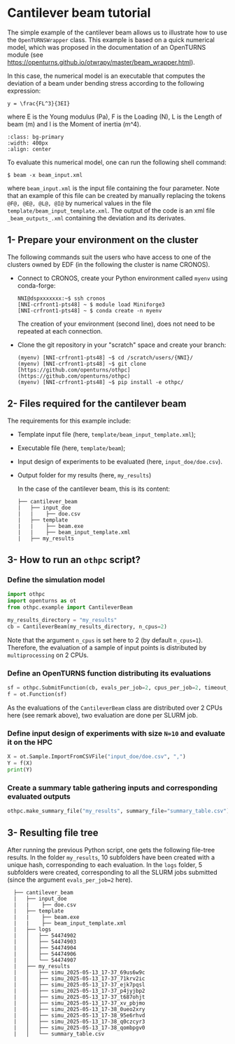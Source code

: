 # Cantilever beam tutorial

The simple example of the cantilever beam allows us to illustrate how to use the `OpenTURNSWrapper` class. This example is based on a quick numerical model, which was proposed in the documentation of an OpenTURNS module (see https://openturns.github.io/otwrapy/master/beam_wrapper.html).

In this case, the numerical model is an executable that computes the deviation of a beam under bending stress according to the following expression:  
```{math}
y = \frac{FL^3}{3EI}
```
where E is the Young modulus (Pa),
F is the Loading (N),
L is the Length of beam (m)
and I is the Moment of inertia (m^4).

```{image} beam.png
:class: bg-primary
:width: 400px
:align: center
```

To evaluate this numerical model, one can run the following shell command: 
```
$ beam -x beam_input.xml
```
where `beam_input.xml` is the input file containing the four parameter. Note that an example of this file can be created by manually replacing the tokens `@F@, @E@, @L@, @I@` by numerical values in the file `template/beam_input_template.xml`. The output of the code is an xml file `_beam_outputs_.xml` containing the deviation and its derivates.

## 1- Prepare your environment on the cluster

The following commands suit the users who have access to one of the clusters owned by EDF (in the following the cluster is name CRONOS). 
- Connect to CRONOS, create your Python environment called `myenv` using conda-forge:
  ```
  NNI@dspxxxxxxx:~$ ssh cronos
  [NNI-crfront1-pts48] ~ $ module load Miniforge3
  [NNI-crfront1-pts48] ~ $ conda create -n myenv 
  ```
  The creation of your environment (second line), does not need to be repeated at each connection.

- Clone the git repository in your "scratch" space and create your branch:
  ```
  (myenv) [NNI-crfront1-pts48] ~$ cd /scratch/users/{NNI}/
  (myenv) [NNI-crfront1-pts48] ~$ git clone [https://github.com/openturns/othpc](https://github.com/openturns/othpc)
  (myenv) [NNI-crfront1-pts48] ~$ pip install -e othpc/
  ```

## 2- Files required for the cantilever beam  

The requirements for this example include:

- Template input file (here, `template/beam_input_template.xml`);

- Executable file (here, `template/beam`);

- Input design of experiments to be evaluated (here, `input_doe/doe.csv`).

- Output folder for my results (here, `my_results`)

  In the case of the cantilever beam, this is its content:
  ```
  ├── cantilever_beam
  |   ├── input_doe
  |   |    ├── doe.csv 
  |   ├── template
  |   |    ├── beam.exe
  |   |    ├── beam_input_template.xml
  |   ├── my_results 
  ```

## 3- How to run an `othpc` script?


### Define the simulation model

```Python
import othpc
import openturns as ot
from othpc.example import CantileverBeam

my_results_directory = "my_results"
cb = CantileverBeam(my_results_directory, n_cpus=2)
```

Note that the argument `n_cpus` is set here to 2 (by default `n_cpus=1`). 
Therefore, the evaluation of a sample of input points is distributed by `multiprocessing` on 2 CPUs.  

### Define an OpenTURNS function distributing its evaluations

```Python
sf = othpc.SubmitFunction(cb, evals_per_job=2, cpus_per_job=2, timeout_per_job=5)
f = ot.Function(sf)
```
As the evaluations of the `CantileverBeam` class are distributed over 2 CPUs here (see remark above), 
two evaluation are done per SLURM job. 

### Define input design of experiments with size `N=10` and evaluate it on the HPC

```Python
X = ot.Sample.ImportFromCSVFile("input_doe/doe.csv", ",")
Y = f(X)
print(Y)
```

### Create a summary table gathering inputs and corresponding evaluated outputs 

```Python
othpc.make_summary_file("my_results", summary_file="summary_table.csv")
```

## 3- Resulting file tree

After running the previous Python script, one gets the following file-tree results. 
In the folder `my_results`, 10 subfolders have been created with a unique hash, corresponding to each evaluation. 
In the `logs` folder, 5 subfolders were created, corresponding to all the SLURM jobs submitted (since the argument `evals_per_job=2` here).

```
  ├── cantilever_beam
  |   ├── input_doe
  |   |    ├── doe.csv 
  |   ├── template
  |   |    ├── beam.exe
  |   |    ├── beam_input_template.xml
  |   ├── logs
  |   │   ├── 54474902
  |   │   ├── 54474903
  |   │   ├── 54474904
  |   │   ├── 54474906
  |   │   └── 54474907
  |   ├── my_results
  |   │   ├── simu_2025-05-13_17-37_69us6w9c
  |   │   ├── simu_2025-05-13_17-37_71krv2ic
  |   │   ├── simu_2025-05-13_17-37_ejk7pqsl
  |   │   ├── simu_2025-05-13_17-37_p4jyjbp2
  |   │   ├── simu_2025-05-13_17-37_t687ohjt
  |   │   ├── simu_2025-05-13_17-37_xv_pbjmo
  |   │   ├── simu_2025-05-13_17-38_0ueo2xry
  |   │   ├── simu_2025-05-13_17-38_95e6rhvd
  |   │   ├── simu_2025-05-13_17-38_q0czcyr3
  |   │   ├── simu_2025-05-13_17-38_qombpgv0
  |   │   └── summary_table.csv
```
